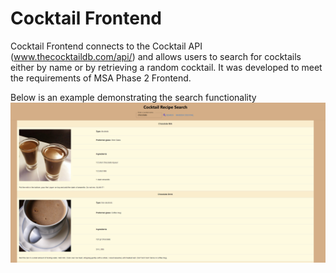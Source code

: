 # Cocktail Frontend
Cocktail Frontend connects to the Cocktail API (www.thecocktaildb.com/api/) and allows users to search for cocktails either by name or by retrieving a random cocktail. It was developed to meet the requirements of MSA Phase 2 Frontend.

Below is an example demonstrating the search functionality
![Cocktail Frontend Example - Search using keyword Chocolate](https://github.com/Aaron-Hunter/cocktail-frontend/blob/main/Images/CocktailFrontendChocolate.png)
